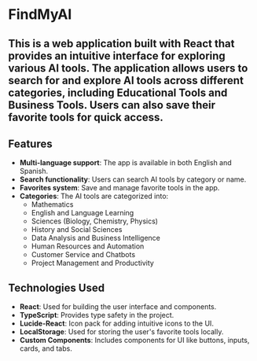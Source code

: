 # FindMyAI 


## This is a web application built with React that provides an intuitive interface for exploring various AI tools. The application allows users to search for and explore AI tools across different categories, including Educational Tools and Business Tools. Users can also save their favorite tools for quick access.

## Features
- **Multi-language support**: The app is available in both English and Spanish.
- **Search functionality**: Users can search AI tools by category or name.
- **Favorites system**: Save and manage favorite tools in the app.
- **Categories**: The AI tools are categorized into:
  - Mathematics
  - English and Language Learning
  - Sciences (Biology, Chemistry, Physics)
  - History and Social Sciences
  - Data Analysis and Business Intelligence
  - Human Resources and Automation
  - Customer Service and Chatbots
  - Project Management and Productivity

## Technologies Used
- **React**: Used for building the user interface and components.
- **TypeScript**: Provides type safety in the project.
- **Lucide-React**: Icon pack for adding intuitive icons to the UI.
- **LocalStorage**: Used for storing the user's favorite tools locally.
- **Custom Components**: Includes components for UI like buttons, inputs, cards, and tabs.


